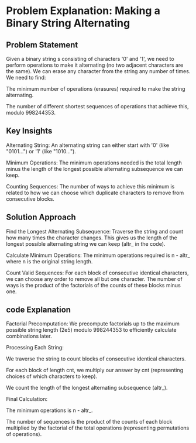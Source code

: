 # Problem Explanation: Making a Binary String Alternating
## Problem Statement
Given a binary string s consisting of characters '0' and '1', we need to perform operations to make it alternating (no two adjacent characters are the same). We can erase any character from the string any number of times. We need to find:

The minimum number of operations (erasures) required to make the string alternating.

The number of different shortest sequences of operations that achieve this, modulo 998244353.

## Key Insights
Alternating String: An alternating string can either start with '0' (like "0101...") or '1' (like "1010...").

Minimum Operations: The minimum operations needed is the total length minus the length of the longest possible alternating subsequence we can keep.

Counting Sequences: The number of ways to achieve this minimum is related to how we can choose which duplicate characters to remove from consecutive blocks.

## Solution Approach
Find the Longest Alternating Subsequence: Traverse the string and count how many times the character changes. This gives us the length of the longest possible alternating string we can keep (altr_ in the code).

Calculate Minimum Operations: The minimum operations required is n - altr_ where n is the original string length.

Count Valid Sequences: For each block of consecutive identical characters, we can choose any order to remove all but one character. The number of ways is the product of the factorials of the counts of these blocks minus one.

## code Explanation
Factorial Precomputation: We precompute factorials up to the maximum possible string length (2e5) modulo 998244353 to efficiently calculate combinations later.

Processing Each String:

We traverse the string to count blocks of consecutive identical characters.

For each block of length cnt, we multiply our answer by cnt (representing choices of which characters to keep).

We count the length of the longest alternating subsequence (altr_).

Final Calculation:

The minimum operations is n - altr_.

The number of sequences is the product of the counts of each block multiplied by the factorial of the total operations (representing permutations of operations).
